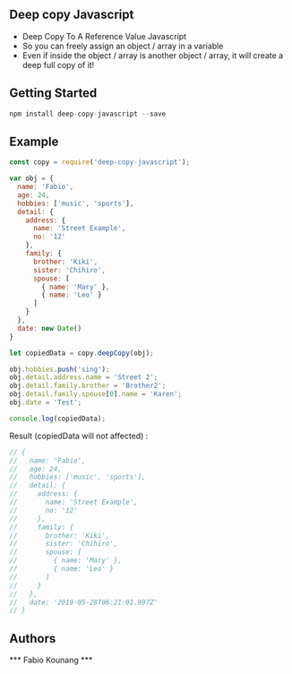 ## Deep copy Javascript

- Deep Copy To A Reference Value Javascript 
- So you can freely assign an object / array in a variable 
- Even if inside the object / array is another object / array, it will create a deep full copy of it!

## Getting Started

```javascript
npm install deep-copy-javascript --save
```

## Example

```javascript
const copy = require('deep-copy-javascript');

var obj = {
  name: 'Fabio',
  age: 24,
  hobbies: ['music', 'sports'],
  detail: {
    address: {
      name: 'Street Example',
      no: '12'
    },
    family: {
      brother: 'Kiki',
      sister: 'Chihiro',
      spouse: [
        { name: 'Mary' },
        { name: 'Leo' }
      ]
    }
  },
  date: new Date()
}

let copiedData = copy.deepCopy(obj);

obj.hobbies.push('sing');
obj.detail.address.name = 'Street 2';
obj.detail.family.brother = 'Brother2';
obj.detail.family.spouse[0].name = 'Karen';
obj.date = 'Test';

console.log(copiedData); 

```

Result (copiedData will not affected) :

```javascript
// {
//   name: 'Fabio',
//   age: 24,
//   hobbies: ['music', 'sports'],
//   detail: {
//     address: {
//       name: 'Street Example',
//       no: '12'
//     },
//     family: {
//       brother: 'Kiki',
//       sister: 'Chihiro',
//       spouse: [
//         { name: 'Mary' },
//         { name: 'Leo' }
//       ]
//     }
//   },
//   date: '2019-05-28T06:21:01.997Z'
// }
```
## Authors

*** Fabio Kounang ***
